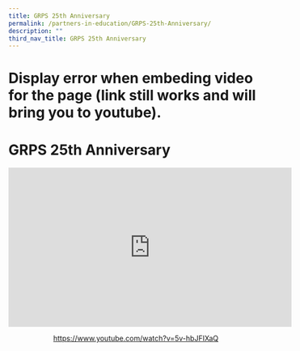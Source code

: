 ```yaml
---
title: GRPS 25th Anniversary
permalink: /partners-in-education/GRPS-25th-Anniversary/
description: ""
third_nav_title: GRPS 25th Anniversary
---
```

# Display error when embeding video for the page (link still works and will bring you to youtube). 
# GRPS 25th Anniversary
<iframe width="560" height="315" src="https://www.youtube.com/embed/5v-hbJFIXaQ" title="YouTube video player" frameborder="0" allow="accelerometer; autoplay; clipboard-write; encrypted-media; gyroscope; picture-in-picture" allowfullscreen></iframe>

<p style="text-align: center;"><a href="https://www.youtube.com/watch?v=5v-hbJFIXaQ">https://www.youtube.com/watch?v=5v-hbJFIXaQ</a></p>